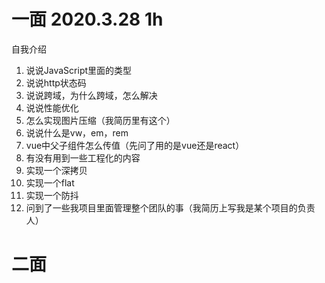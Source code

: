 # 一面 2020.3.28 1h
自我介绍

1. 说说JavaScript里面的类型
2. 说说http状态码
3. 说说跨域，为什么跨域，怎么解决
4. 说说性能优化
5. 怎么实现图片压缩（我简历里有这个）
6. 说说什么是vw，em，rem
7. vue中父子组件怎么传值（先问了用的是vue还是react）
8. 有没有用到一些工程化的内容
9. 实现一个深拷贝
10. 实现一个flat
11. 实现一个防抖
12. 问到了一些我项目里面管理整个团队的事（我简历上写我是某个项目的负责人）

# 二面